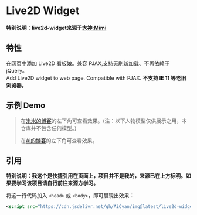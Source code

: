 # Live2D Widget

**特别说明：live2d-widget来源于[大神:Mimi](https://github.com/stevenjoezhang/live2d-widget)**


## 特性

在网页中添加 Live2D 看板娘。兼容 PJAX,支持无刷新加载、不再依赖于 jQuery。  
Add Live2D widget to web page. Compatible with PJAX.
**不支持 IE 11 等老旧浏览器。**


## 示例 Demo

>在[米米的博客](https://zhangshuqiao.org)的左下角可查看效果。(注：以下人物模型仅供展示之用，本仓库并不包含任何模型。)
>
>在[Ai的博客](https://cm.aicyan.top)的左下角可查看效果。

## 引用

**特别说明：我这个是快捷引用在页面上，项目并不是我的，来源已在上方标明。如果要学习该项目请自行前往来源方学习。**

将这一行代码加入 `<head>` 或 `<body>`，即可展现出效果：
```xml
<script src="https://cdn.jsdelivr.net/gh/AiCyan/img@latest/live2d-widget/autoload.js"></script>
```


